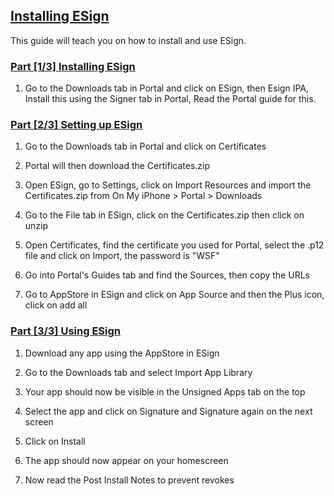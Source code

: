 ## [Installing ESign](accent://)

This guide will teach you on how to install and use ESign.

### [Part [1/3] Installing ESign](accent://)

1. Go to the Downloads tab in Portal and click on ESign, then Esign IPA, Install this using the Signer tab in Portal, Read the Portal guide for this.

### [Part [2/3] Setting up ESign](accent://)

1. Go to the Downloads tab in Portal and click on Certificates

2. Portal will then download the Certificates.zip
  
3. Open ESign, go to Settings, click on Import Resources and import the Certificates.zip from On My iPhone > Portal > Downloads

4. Go to the File tab in ESign, click on the Certificates.zip then click on unzip

5. Open Certificates, find the certificate you used for Portal, select the .p12 file and click on Import, the password is "WSF"

6. Go into Portal's Guides tab and find the Sources, then copy the URLs

7. Go to AppStore in ESign and click on App Source and then the Plus icon, click on add all

### [Part [3/3] Using ESign](accent://)

1. Download any app using the AppStore in ESign

2. Go to the Downloads tab and select Import App Library

3. Your app should now be visible in the Unsigned Apps tab on the top

4. Select the app and click on Signature and Signature again on the next screen

5. Click on Install

6. The app should now appear on your homescreen

7. Now read the Post Install Notes to prevent revokes
